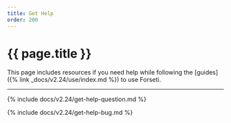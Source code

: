 ```yaml
---
title: Get Help
order: 200
---
```


# {{ page.title }}

This page includes resources if you need help while following the
[guides]({% link _docs/v2.24/use/index.md %}) to use Forseti.

---

{% include docs/v2.24/get-help-question.md %}

{% include docs/v2.24/get-help-bug.md %}
